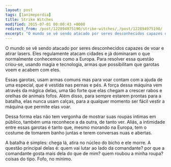 ```yaml
---
layout: post
tags: [1animepordia]
title: Strike Witches
modified: 2015-07-01 00:00:43 +0000
redirect_from: /post/122894975190/strike-witches/,/post/122894975190/
excerpt: "O mundo se vê sendo atacado por seres desconhecidos capazes de voar e atirar lasers. Eles regulamente atacam cidades e já dominaram o que normalmente conhecemos como a Europa. Para resolver essa questão criou-se, usando magia e tecnologia, armas que possibilitam que garotas voem e acabem com eles."
---
```


O mundo se vê sendo atacado por seres desconhecidos capazes de voar e
atirar lasers. Eles regulamente atacam cidades e já dominaram o que
normalmente conhecemos como a Europa. Para resolver essa questão
criou-se, usando magia e tecnologia, armas que possibilitam que garotas
voem e acabem com eles.

Essas garotas, usam armas comuns mas para voar contam com a ajuda de uma
especial, que é vestida nas pernas e pés. A força dessa máquina vem
através da mágica delas, uma tão forte que elas chegam a crescer rabos e
orelhas de animais fofos. Além disso, para sempre estarem prontas para a
batalha, elas nunca usam calças, para a qualquer momento ser fácil
vestir a máquina que permite elas voar.

Dessa forma elas não tem vergonha de mostrar suas roupas intimas em
público, também uma reconhece a da outra, de tanto ver. Aliás, a
intimidade entre essas garotas é tanto que, mesmo morando na Europa, tem
o costume de tomarem banho juntas e terem conversas nuas e abertas.

A batalha é simples: chega lá, atira no núcleo do bicho e ele morre. A
questão principal delas é: quem vai lutar ao lado da comandante? por que
a comandante gosta mais dela do que de mim? quem roubou a minha roupa?
coisas do tipo. Fofo, no mínimo.


